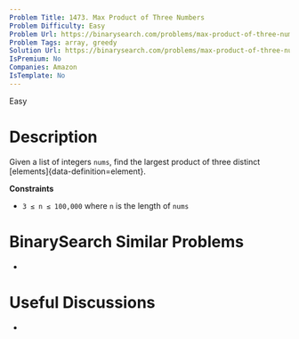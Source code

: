 ```yaml
---
Problem Title: 1473. Max Product of Three Numbers
Problem Difficulty: Easy
Problem Url: https://binarysearch.com/problems/max-product-of-three-numbers/
Problem Tags: array, greedy
Solution Url: https://binarysearch.com/problems/max-product-of-three-numbers/solutions/
IsPremium: No
Companies: Amazon
IsTemplate: No
---
```


<span style="color: ;">Easy</span>

# Description

Given a list of integers `nums`, find the largest product of three distinct [elements]{data-definition=element}.

**Constraints**
- `3 ≤ n ≤ 100,000` where `n` is the length of `nums`

# BinarySearch Similar Problems

- []()

# Useful Discussions

- []()
